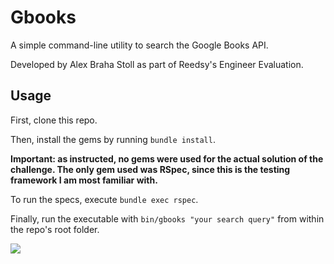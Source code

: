# Gbooks

A simple command-line utility to search the Google Books API.

Developed by Alex Braha Stoll as part of Reedsy's Engineer Evaluation.

## Usage

First, clone this repo.

Then, install the gems by running `bundle install`.

**Important: as instructed, no gems were used for the actual solution of the challenge.
The only gem used was RSpec, since this is the testing framework I am most familiar with.**

To run the specs, execute `bundle exec rspec`.

Finally, run the executable with `bin/gbooks "your search query"` from within the repo's
root folder.

![](https://cl.ly/1W2p2s1D3l2i/download/Screen%20Recording%202017-01-09%20at%2003.39%20AM.gif)
